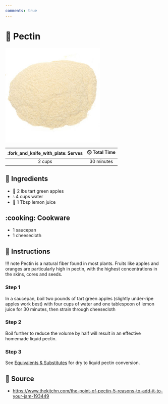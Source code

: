 ```yaml
---
comments: true
---
```

# :rice: Pectin

![Pectin](../assets/images/pectin.jpg)

| :fork_and_knife_with_plate: Serves | :timer_clock: Total Time |
|:----------------------------------:|:-----------------------: |
| 2 cups | 30 minutes |

## :salt: Ingredients

- :green_apple: 2 lbs tart green apples
- :droplet: 4 cups water
- :lemon: 1 Tbsp lemon juice

## :cooking: Cookware

- 1 saucepan
- 1 cheesecloth

## :pencil: Instructions

!!! note
    Pectin is a natural fiber found in most plants. Fruits like apples and oranges are particularly high in pectin,
    with the highest concentrations in the skins, cores and seeds.

### Step 1

In a saucepan, boil two pounds of tart green apples (slightly under-ripe apples work best) with four cups of water and
one tablespoon of lemon juice for 30 minutes, then strain through cheesecloth

### Step 2

Boil further to reduce the volume by half will result in an effective homemade liquid pectin.

### Step 3

See [Equivalents & Substitutes][1] for dry to liquid pectin conversion.

## :link: Source

- <https://www.thekitchn.com/the-point-of-pectin-5-reasons-to-add-it-to-your-jam-193449>

[1]: <../reference/equivalents-and-substitutes.md#pectin>
